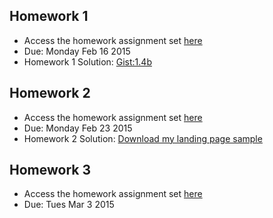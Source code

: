 Homework 1
-----------------------------

+ Access the homework assignment set [here](https://docs.google.com/document/d/1kAfpLMqUAr0z9EAJgfkNhIPwEyY77564NJzthpPe0J4/edit?usp=sharing)
+ Due: Monday Feb 16 2015
+ Homework 1 Solution: [Gist:1.4b](https://gist.github.com/opebukola/25525f405504f3a3d4b9)

Homework 2
-----------------------------

+ Access the homework assignment set [here](https://docs.google.com/document/d/1EB4FuOpbB76vyYWPHMIi2PsXKYygS90BMB1lOZQGKqc/edit?usp=sharing)
+ Due: Monday Feb 23 2015
+ Homework 2 Solution: [Download my landing page sample](https://drive.google.com/file/d/0B1MYP7sU_C0vTVNUdVA1LVZvTlE/view?usp=sharing)

Homework 3
-----------------------------

+ Access the homework assignment set [here](https://docs.google.com/document/d/1dQ0_a7KHYbp4qWC4rJ2_hgyBYUQ-7vL7Iy6VDjfkBCY/edit?usp=sharing)
+ Due: Tues Mar 3 2015
